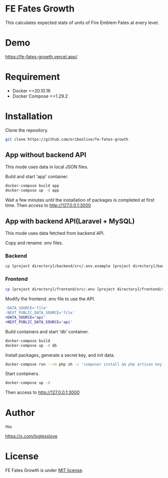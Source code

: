 # FE Fates Growth
This calculates expected stats of units of Fire Emblem Fates at every level.

# Demo
https://fe-fates-growth.vercel.app/

# Requirement

* Docker <=20.10.16
* Docker Compose <=1.29.2

# Installation

Clone the repository.
```bash
git clone https://github.com/oribeolive/fe-fates-growth
```
## App without backend API
This mode uses data in local JSON files.

Build and start 'app' container.
```bash
docker-compose build app
docker-compose up -d app
```
Wait a few minutes until the installation of packages is completed at first time.
Then access to http://127.0.0.1:3000


## App with backend API(Laravel + MySQL)
This mode uses data fetched from backend API.

Copy and rename .env files.
### Backend
```bash
cp [project directory]/backend/src/.env.example [project directory]/backend/src/.env
```
### Frontend
```bash
cp [project directory]/frontend/src/.env [project directory]/frontend/src/.env.local
```
Modify the frontend .env file to use the API.
```diff
-DATA_SOURCE='file'
-NEXT_PUBLIC_DATA_SOURCE='file'
+DATA_SOURCE='api'
+NEXT_PUBLIC_DATA_SOURCE='api'
```

Build containers and start 'db' container.
```bash
docker-compose build
docker-compose up -d db
```

Install packages, generate a secret key, and init data.
```bash
docker-compose run --rm php sh -c 'composer install && php artisan key:generate && php artisan migrate:refresh --seed'
```

Start containers.
```bash
docker-compose up -d
```

Then access to http://127.0.0.1:3000

# Author
mu

https://x.com/loglesslove

# License
FE Fates Growth is under [MIT license](https://github.com/oribeolive/fe-fates-growth/blob/main/LICENSE).
